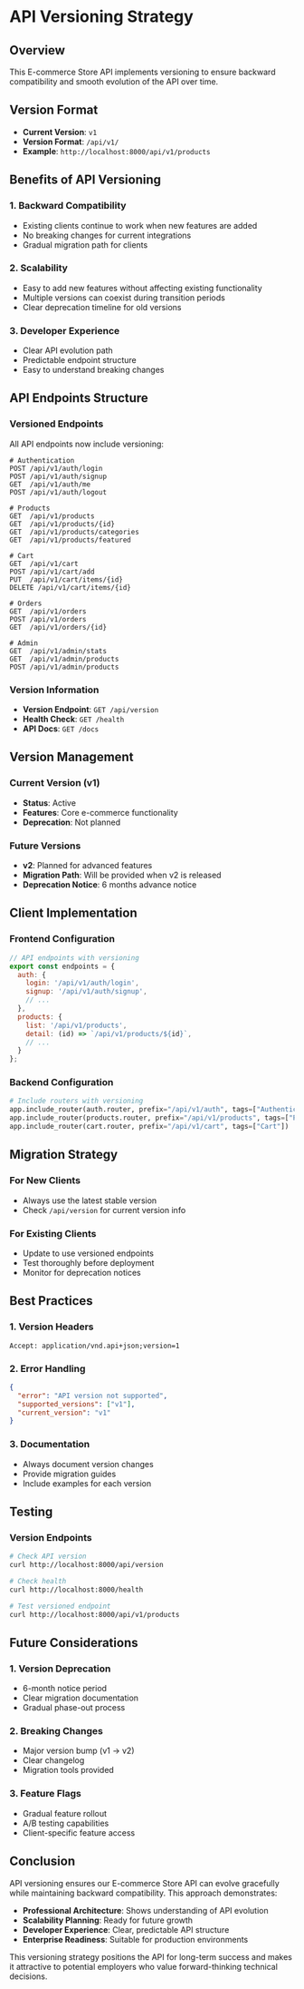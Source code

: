 # API Versioning Strategy

## Overview
This E-commerce Store API implements versioning to ensure backward compatibility and smooth evolution of the API over time.

## Version Format
- **Current Version**: `v1`
- **Version Format**: `/api/v1/`
- **Example**: `http://localhost:8000/api/v1/products`

## Benefits of API Versioning

### 1. **Backward Compatibility**
- Existing clients continue to work when new features are added
- No breaking changes for current integrations
- Gradual migration path for clients

### 2. **Scalability**
- Easy to add new features without affecting existing functionality
- Multiple versions can coexist during transition periods
- Clear deprecation timeline for old versions

### 3. **Developer Experience**
- Clear API evolution path
- Predictable endpoint structure
- Easy to understand breaking changes

## API Endpoints Structure

### Versioned Endpoints
All API endpoints now include versioning:

```
# Authentication
POST /api/v1/auth/login
POST /api/v1/auth/signup
GET  /api/v1/auth/me
POST /api/v1/auth/logout

# Products
GET  /api/v1/products
GET  /api/v1/products/{id}
GET  /api/v1/products/categories
GET  /api/v1/products/featured

# Cart
GET  /api/v1/cart
POST /api/v1/cart/add
PUT  /api/v1/cart/items/{id}
DELETE /api/v1/cart/items/{id}

# Orders
GET  /api/v1/orders
POST /api/v1/orders
GET  /api/v1/orders/{id}

# Admin
GET  /api/v1/admin/stats
GET  /api/v1/admin/products
POST /api/v1/admin/products
```

### Version Information
- **Version Endpoint**: `GET /api/version`
- **Health Check**: `GET /health`
- **API Docs**: `GET /docs`

## Version Management

### Current Version (v1)
- **Status**: Active
- **Features**: Core e-commerce functionality
- **Deprecation**: Not planned

### Future Versions
- **v2**: Planned for advanced features
- **Migration Path**: Will be provided when v2 is released
- **Deprecation Notice**: 6 months advance notice

## Client Implementation

### Frontend Configuration
```javascript
// API endpoints with versioning
export const endpoints = {
  auth: {
    login: '/api/v1/auth/login',
    signup: '/api/v1/auth/signup',
    // ...
  },
  products: {
    list: '/api/v1/products',
    detail: (id) => `/api/v1/products/${id}`,
    // ...
  }
};
```

### Backend Configuration
```python
# Include routers with versioning
app.include_router(auth.router, prefix="/api/v1/auth", tags=["Authentication"])
app.include_router(products.router, prefix="/api/v1/products", tags=["Products"])
app.include_router(cart.router, prefix="/api/v1/cart", tags=["Cart"])
```

## Migration Strategy

### For New Clients
- Always use the latest stable version
- Check `/api/version` for current version info

### For Existing Clients
- Update to use versioned endpoints
- Test thoroughly before deployment
- Monitor for deprecation notices

## Best Practices

### 1. **Version Headers**
```http
Accept: application/vnd.api+json;version=1
```

### 2. **Error Handling**
```json
{
  "error": "API version not supported",
  "supported_versions": ["v1"],
  "current_version": "v1"
}
```

### 3. **Documentation**
- Always document version changes
- Provide migration guides
- Include examples for each version

## Testing

### Version Endpoints
```bash
# Check API version
curl http://localhost:8000/api/version

# Check health
curl http://localhost:8000/health

# Test versioned endpoint
curl http://localhost:8000/api/v1/products
```

## Future Considerations

### 1. **Version Deprecation**
- 6-month notice period
- Clear migration documentation
- Gradual phase-out process

### 2. **Breaking Changes**
- Major version bump (v1 → v2)
- Clear changelog
- Migration tools provided

### 3. **Feature Flags**
- Gradual feature rollout
- A/B testing capabilities
- Client-specific feature access

## Conclusion

API versioning ensures our E-commerce Store API can evolve gracefully while maintaining backward compatibility. This approach demonstrates:

- **Professional Architecture**: Shows understanding of API evolution
- **Scalability Planning**: Ready for future growth
- **Developer Experience**: Clear, predictable API structure
- **Enterprise Readiness**: Suitable for production environments

This versioning strategy positions the API for long-term success and makes it attractive to potential employers who value forward-thinking technical decisions.
